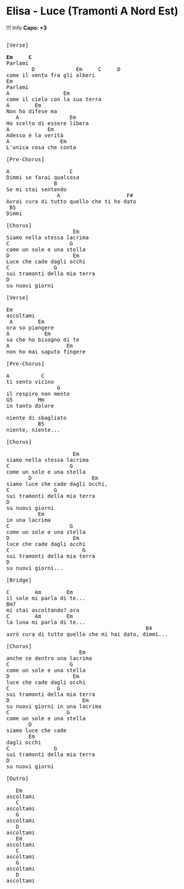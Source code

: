 # Elisa - Luce (Tramonti A Nord Est)
!!! Info
    **Capo: +3**
<pre>

[Verse]

<b>Em     C</b>
Parlami
        D             Em     C     D
come il vento fra gli alberi
Em
Parlami
A                 Em
come il cielo con la sua terra
A        Em
Non ho difese ma
   A                Em
Ho scelto di essere libera
A            Em
Adesso è la verità
A                Em
L'unica cosa che conta

[Pre-Chorus]

A                   C
Dimmi se farai qualcosa
               B
Se mi stai sentendo
                A                     F#
Avrai cura di tutto quello che ti ho dato
 B5
Dimmi

[Chorus]
                     Em
Siamo nella stessa lacrima
C                   G
come un sole e una stella
D                    Em
Luce che cade dagli occhi
C              G
sui tramonti della mia terra
D
su nuovi giorni

[Verse]

Em
ascoltami
 A        Em
ora so piangere
A           Em
so che ho bisogno di te
A                  Em
non ho mai saputo fingere

[Pre-Chorus]

A          C
ti sento vicino
                G
il respiro non mente
G5        Mm
in tanto dolore

niente di sbagliato
          B5
niente, niente...

[Chorus]

                     Em
siamo nella stessa lacrima
C                   G
come un sole e una stella
       D                   Em
siamo luce che cade dagli occhi,
C              G
sui tramonti della mia terra
D
su nuovi giorni
          Em
in una lacrima
C                   G
come un sole e una stella
D                    Em
luce che cade dagli occhi
C                       G
sui tramonti della mia terra
D
su nuovi giorni...

[Bridge]

C        Am        Em
il sole mi parla di te...
Bm7
mi stai ascoltando? ora
C        Am        Em
la luna mi parla di te...
                                            B4
avrò cura di tutto quello che mi hai dato, dimmi...

[Chorus]
                       Em
anche se dentro una lacrima
C                   G
come un sole e una stella
D                    Em
luce che cade dagli occhi
C               G
sui tramonti della mia terra
D                       Em
su nuovi giorni in una lacrima
C                  G
come un sole e una stella
       D
siamo luce che cade
       Em
dagli occhi
C              G
sui tramonti della mia terra
D
su nuovi giorni

[Outro]

   Em
ascoltami
   C
ascoltami
   G
ascoltami
   D
ascoltami
   Em
ascoltami
   C
ascoltami
   G
ascoltami
   D
ascoltami
</pre>